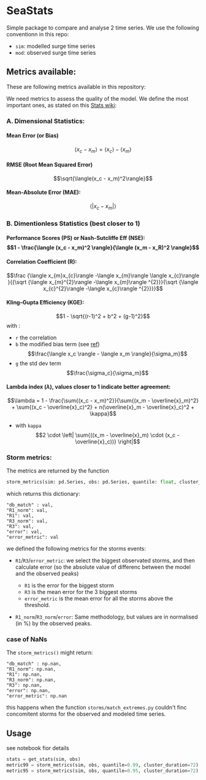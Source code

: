 # SeaStats

Simple package to compare and analyse 2 time series. We use the following conventionn in this repo:
 * `sim`: modelled surge time series
 * `mod`: observed surge time series

## Metrics available:

These are following metrics available in this repository:

We need metrics to assess the quality of the model.
We define the most important ones, as stated on this [Stats wiki](https://cirpwiki.info/wiki/Statistics):
### A. Dimensional Statistics:
#### Mean Error (or Bias)
$$\langle x_c - x_m \rangle = \langle x_c \rangle - \langle x_m \rangle$$
#### RMSE (Root Mean Squared Error)
$$\sqrt{\langle(x_c - x_m)^2\rangle}$$
#### Mean-Absolute Error (MAE):
$$\langle |x_c - x_m| \rangle$$
### B. Dimentionless Statistics (best closer to 1)

#### Performance Scores (PS) or Nash-Sutcliffe Eff (NSE): $$1 - \frac{\langle (x_c - x_m)^2 \rangle}{\langle (x_m - x_R)^2 \rangle}$$
#### Correlation Coefficient (R):
$$\frac {\langle x_{m}x_{c}\rangle -\langle x_{m}\rangle \langle x_{c}\rangle }{{\sqrt {\langle x_{m}^{2}\rangle -\langle x_{m}\rangle ^{2}}}{\sqrt {\langle x_{c}^{2}\rangle -\langle x_{c}\rangle ^{2}}}}$$
#### Kling–Gupta Efficiency (KGE):
$$1 - \sqrt{(r-1)^2 + b^2 + (g-1)^2}$$
with :
 * `r` the correlation
 * `b` the modified bias term (see [ref](https://journals.ametsoc.org/view/journals/clim/34/16/JCLI-D-21-0067.1.xml)) $$\frac{\langle x_c \rangle - \langle x_m \rangle}{\sigma_m}$$
 * `g` the std dev term $$\frac{\sigma_c}{\sigma_m}$$

#### Lambda index ($\lambda$), values closer to 1 indicate better agreement:
$$\lambda = 1 - \frac{\sum{(x_c - x_m)^2}}{\sum{(x_m - \overline{x}_m)^2} + \sum{(x_c - \overline{x}_c)^2} + n(\overline{x}_m - \overline{x}_c)^2 + \kappa}$$
 * with `kappa` $$2 \cdot \left| \sum{((x_m - \overline{x}_m) \cdot (x_c - \overline{x}_c))} \right|$$

### Storm metrics:
The metrics are returned by the function
```python
storm_metrics(sim: pd.Series, obs: pd.Series, quantile: float, cluster_duration:int = 72)
```
which returns this dictionary:
```
"db_match" : val,
"R1_norm": val,
"R1": val,
"R3_norm": val,
"R3": val,
"error": val,
"error_metric": val
```
we defined the following metrics for the storms events:

* `R1`/`R3`/`error_metric`: we select the biggest observated storms, and then calculate error (so the absolute value of differenc between the model and the observed peaks)
  * `R1` is the error for the biggest storm
  * `R3` is the mean error for the 3 biggest storms
  * `error_metric` is the mean error for all the storms above the threshold.

* `R1_norm`/`R3_norm`/`error`: Same methodology, but values are in normalised (in %) by the observed peaks.

### case of NaNs
The `storm_metrics()` might return:
```
"db_match" : np.nan,
"R1_norm": np.nan,
"R1": np.nan,
"R3_norm": np.nan,
"R3": np.nan,
"error": np.nan,
"error_metric": np.nan
```

this happens when the function `storms/match_extremes.py` couldn't finc concomitent storms for the observed and modeled time series.

## Usage
see notebook fior details

```python
stats = get_stats(sim, obs)
metric99 = storm_metrics(sim, obs, quantile=0.99, cluster_duration=72)
metric95 = storm_metrics(sim, obs, quantile=0.95, cluster_duration=72)
```
